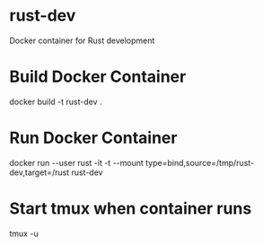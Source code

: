 # rust-dev
Docker container for Rust development

# Build Docker Container
docker build -t rust-dev .


# Run Docker Container
docker run --user rust -it -t --mount type=bind,source=/tmp/rust-dev,target=/rust rust-dev


# Start tmux when container runs
tmux -u